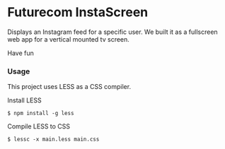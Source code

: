 Futurecom InstaScreen
===========

Displays an Instagram feed for a specific user.
We built it as a fullscreen web app for a vertical mounted tv screen.

Have fun

### Usage ###

This project uses LESS as a CSS compiler.

Install LESS
```shell
$ npm install -g less
```

Compile LESS to CSS
```shell
$ lessc -x main.less main.css
```